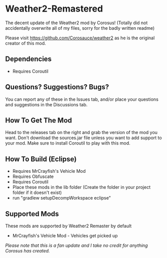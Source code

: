 # Weather2-Remastered
The decent update of the Weather2 mod by Corosus!
(Totally did not accidentally overwrite all of my files, sorry for the badly written readme)

Please visit https://github.com/Corosauce/weather2 as he is the original creator of this mod.

## Dependencies
- Requires Coroutil

## Questions? Suggestions? Bugs?
You can report any of these in the Issues tab, and/or place your questions and suggestions in the Discussions tab.

## How To Get The Mod
Head to the releases tab on the right and grab the version of the mod you want. Don't download the sources.jar file unless you want to add support to your mod. Make sure to install Coroutil to play with this mod.

##  How To Build (Eclipse)
- Requires MrCrayfish's Vehicle Mod
- Requires Obfuscate
- Requires Coroutil
- Place these mods in the lib folder (Create the folder in your project folder if it doesn't exist)
- run "gradlew setupDecompWorkspace eclipse"

## Supported Mods
These mods are supported by Weather2 Remaster by default
- MrCrayfish's Vehicle Mod - Vehicles get picked up

*Please note that this is a fan update and I take no credit for anything Corosus has created.*
